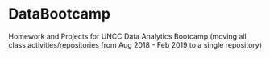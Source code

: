 # DataBootcamp
Homework and Projects for UNCC Data Analytics Bootcamp
(moving all class activities/repositories from Aug 2018 - Feb 2019 to a single repository)
